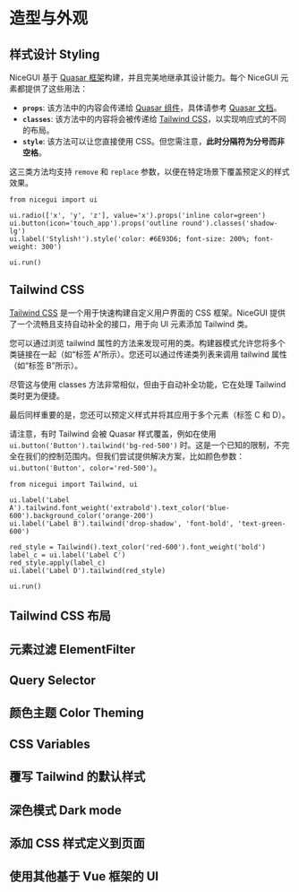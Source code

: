 # 造型与外观

## 样式设计 Styling

NiceGUI 基于 [Quasar 框架](https://quasar.dev/)构建，并且完美地继承其设计能力。每个 NiceGUI 元素都提供了这些用法：

- **`props`**: 该方法中的内容会传递给 [Quasar 组件](https://justpy.io/quasar_tutorial/introduction/#props-of-quasar-components)，具体请参考 [Quasar 文档](https://quasar.dev/vue-components/button#design)。
- **`classes`**: 该方法中的内容将会被传递给 [Tailwind CSS](https://v3.tailwindcss.com/)，以实现响应式的不同的布局。
- **`style`**: 该方法可以让您直接使用 CSS。但您需注意，**此时分隔符为分号而非空格**。

这三类方法均支持 `remove` 和 `replace` 参数，以便在特定场景下覆盖预定义的样式效果。

```python:line-numbers
from nicegui import ui

ui.radio(['x', 'y', 'z'], value='x').props('inline color=green')
ui.button(icon='touch_app').props('outline round').classes('shadow-lg')
ui.label('Stylish!').style('color: #6E93D6; font-size: 200%; font-weight: 300')

ui.run()
```

## Tailwind CSS

[Tailwind CSS](https://v3.tailwindcss.com/) 是一个用于快速构建自定义用户界面的 CSS 框架。NiceGUI 提供了一个流畅且支持自动补全的接口，用于向 UI 元素添加 Tailwind 类。

您可以通过浏览 tailwind 属性的方法来发现可用的类。构建器模式允许您将多个类链接在一起（如“标签 A”所示）。您还可以通过传递类列表来调用 tailwind 属性（如“标签 B”所示）。

尽管这与使用 classes 方法非常相似，但由于自动补全功能，它在处理 Tailwind 类时更为便捷。

最后同样重要的是，您还可以预定义样式并将其应用于多个元素（标签 C 和 D）。

请注意，有时 Tailwind 会被 Quasar 样式覆盖，例如在使用 `ui.button('Button').tailwind('bg-red-500')` 时。这是一个已知的限制，不完全在我们的控制范围内。但我们尝试提供解决方案，比如颜色参数：`ui.button('Button', color='red-500')`。

```python:line-numbers
from nicegui import Tailwind, ui

ui.label('Label A').tailwind.font_weight('extrabold').text_color('blue-600').background_color('orange-200')
ui.label('Label B').tailwind('drop-shadow', 'font-bold', 'text-green-600')

red_style = Tailwind().text_color('red-600').font_weight('bold')
label_c = ui.label('Label C')
red_style.apply(label_c)
ui.label('Label D').tailwind(red_style)

ui.run()
```

## Tailwind CSS 布局

## 元素过滤 ElementFilter

## Query Selector

## 颜色主题 Color Theming

## CSS Variables

## 覆写 Tailwind 的默认样式

## 深色模式 Dark mode

## 添加 CSS 样式定义到页面 <Badge type="tip" text="^2.0.0" />

## 使用其他基于 Vue 框架的 UI <Badge type="tip" text="^2.21.0" />